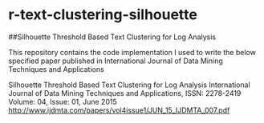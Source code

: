 # r-text-clustering-silhouette
##Silhouette Threshold Based Text Clustering for Log Analysis


This repository contains the code implementation I used to write the below specified paper published in International Journal of Data Mining Techniques and Applications

Silhouette Threshold Based Text Clustering for Log Analysis
International Journal of Data Mining Techniques and Applications,
ISSN: 2278-2419  Volume: 04, Issue: 01, June 2015
http://www.ijdmta.com/papers/vol4issue1/JUN_15_IJDMTA_007.pdf
